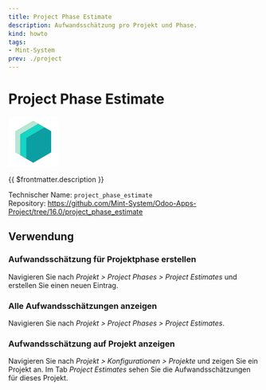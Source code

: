 ```yaml
---
title: Project Phase Estimate
description: Aufwandsschätzung pro Projekt und Phase.
kind: howto
tags:
- Mint-System
prev: ./project
---
```

# Project Phase Estimate
![icon_oms_box](attachments/icons_odoo_mint_system.png)

{{ $frontmatter.description }}

Technischer Name: `project_phase_estimate`\
Repository: <https://github.com/Mint-System/Odoo-Apps-Project/tree/16.0/project_phase_estimate>

## Verwendung

### Aufwandsschätzung für Projektphase erstellen

Navigieren Sie nach *Projekt > Project Phases > Project Estimates* und erstellen Sie einen neuen Eintrag.

### Alle Aufwandsschätzungen anzeigen

Navigieren Sie nach *Projekt > Project Phases > Project Estimates*.

### Aufwandsschätzung auf Projekt anzeigen

Navigieren Sie nach *Projekt > Konfigurationen > Projekte* und zeigen Sie ein Projekt an. Im Tab *Project Estimates* sehen Sie die Aufwandsschätzungen für dieses Projekt.
